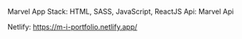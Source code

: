 Marvel App
Stack: HTML, SASS, JavaScript, ReactJS
Api: Marvel Api

Netlify: https://m-i-portfolio.netlify.app/
